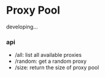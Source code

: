 # Proxy Pool

developing...

### api
  - /all: list all available proxies
  - /random: get a random proxy
  - /size: return the size of proxy pool
